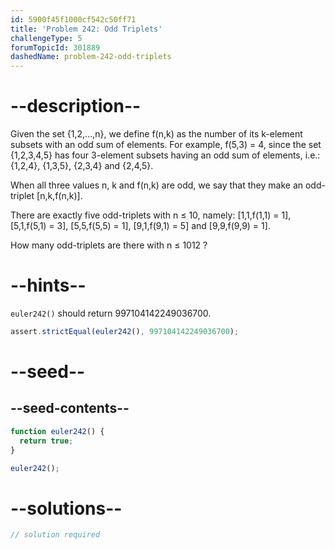 ```yaml
---
id: 5900f45f1000cf542c50ff71
title: 'Problem 242: Odd Triplets'
challengeType: 5
forumTopicId: 301889
dashedName: problem-242-odd-triplets
---
```


# --description--

Given the set {1,2,...,n}, we define f(n,k) as the number of its k-element subsets with an odd sum of elements. For example, f(5,3) = 4, since the set {1,2,3,4,5} has four 3-element subsets having an odd sum of elements, i.e.: {1,2,4}, {1,3,5}, {2,3,4} and {2,4,5}.

When all three values n, k and f(n,k) are odd, we say that they make an odd-triplet \[n,k,f(n,k)].

There are exactly five odd-triplets with n ≤ 10, namely: \[1,1,f(1,1) = 1], \[5,1,f(5,1) = 3], \[5,5,f(5,5) = 1], \[9,1,f(9,1) = 5] and \[9,9,f(9,9) = 1].

How many odd-triplets are there with n ≤ 1012 ?

# --hints--

`euler242()` should return 997104142249036700.

```js
assert.strictEqual(euler242(), 997104142249036700);
```

# --seed--

## --seed-contents--

```js
function euler242() {
  return true;
}

euler242();
```

# --solutions--

```js
// solution required
```
